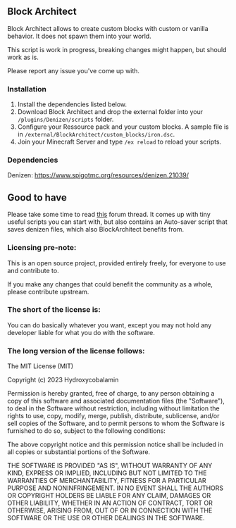 Block Architect
---------------

Block Architect allows to create custom blocks with custom or vanilla behavior. It does not spawn them into your world. 

This script is work in progress, breaking changes might happen, but should work as is.

Please report any issue you've come up with.

### Installation

1. Install the dependencies listed below.
2. Download Block Architect and drop the external folder into your `/plugins/Denizen/scripts` folder.
3. Configure your Ressource pack and your custom blocks. A sample file is in `/external/BlockArchitect/custom_blocks/iron.dsc`.
4. Join your Minecraft Server and type `/ex reload` to reload your scripts.

### Dependencies

Denizen: https://www.spigotmc.org/resources/denizen.21039/

## Good to have

Please take some time to read [this](https://forum.denizenscript.com/threads/tiny-sample-scripts-to-start-with.354/) forum thread. It comes up with tiny useful scripts you can start with, but also contains an Auto-saver script that saves denizen files, which also BlockArchitect benefits from.

### Licensing pre-note:

This is an open source project, provided entirely freely, for everyone to use and contribute to.

If you make any changes that could benefit the community as a whole, please contribute upstream.

### The short of the license is:

You can do basically whatever you want, except you may not hold any developer liable for what you do with the software.

### The long version of the license follows:

The MIT License (MIT)

Copyright (c) 2023 Hydroxycobalamin

Permission is hereby granted, free of charge, to any person obtaining a copy
of this software and associated documentation files (the "Software"), to deal
in the Software without restriction, including without limitation the rights
to use, copy, modify, merge, publish, distribute, sublicense, and/or sell
copies of the Software, and to permit persons to whom the Software is
furnished to do so, subject to the following conditions:

The above copyright notice and this permission notice shall be included in all
copies or substantial portions of the Software.

THE SOFTWARE IS PROVIDED "AS IS", WITHOUT WARRANTY OF ANY KIND, EXPRESS OR
IMPLIED, INCLUDING BUT NOT LIMITED TO THE WARRANTIES OF MERCHANTABILITY,
FITNESS FOR A PARTICULAR PURPOSE AND NONINFRINGEMENT. IN NO EVENT SHALL THE
AUTHORS OR COPYRIGHT HOLDERS BE LIABLE FOR ANY CLAIM, DAMAGES OR OTHER
LIABILITY, WHETHER IN AN ACTION OF CONTRACT, TORT OR OTHERWISE, ARISING FROM,
OUT OF OR IN CONNECTION WITH THE SOFTWARE OR THE USE OR OTHER DEALINGS IN THE SOFTWARE.